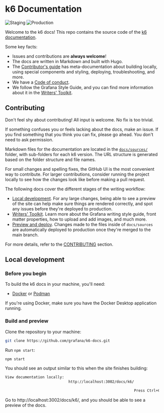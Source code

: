 # k6 Documentation

![Staging](https://github.com/grafana/k6-docs/workflows/Staging/badge.svg)
![Production](https://github.com/grafana/k6-docs/workflows/Production/badge.svg)

Welcome to the k6 docs!
This repo contains the source code of the [k6 documentation](https://grafana.com/docs/k6/).

Some key facts:

- Issues and contributions are **always welcome**!
- The docs are written in Markdown and built with Hugo.
- The [Contributor's guide](./CONTRIBUTING) has meta-documentation about building locally, using special components and styling, deploying, troubleshooting, and more.
- We have a [Code of conduct](https://github.com/grafana/k6-docs/blob/main/CODE_OF_CONDUCT.md).
- We follow the Grafana Style Guide, and you can find more information about it in the [Writers' Toolkit](https://grafana.com/docs/writers-toolkit/).

## Contributing

Don't feel shy about contributing! All input is welcome. No fix is too trivial.

If something confuses you or feels lacking about the docs, make an issue.
If you find something that you think you can fix, please go ahead. You don't need to ask permission.

Markdown files for the documentation are located in the [`docs/sources/`](docs/sources) folder, with sub-folders for each k6 version. The URL structure is generated based on the folder structure and file names.

For small changes and spelling fixes, the GitHub UI is the most convenient way to contribute.
For larger contributions, consider running the project locally to see how the changes look like before making a pull request.

The following docs cover the different stages of the writing workflow:

- [Local development](#local-development). For any large changes, being able to see a preview of the site can help make sure things are rendered correctly, and spot any issues before they're deployed to production.
- [Writers' Toolkit](https://grafana.com/docs/writers-toolkit/). Learn more about the Grafana writing style guide, front matter properties, how to upload and add images, and much more.
- [Preview and deploy](./CONTRIBUTING#deploy). Changes made to the files inside of `docs/sources` are automatically deployed to production once they're merged to the main branch.

For more details, refer to the [CONTRIBUTING](./CONTRIBUTING/README.md) section.

## Local development

### Before you begin

To build the k6 docs in your machine, you'll need:

- [Docker](https://docs.docker.com/engine/install/) or [Podman](https://podman.io/docs/installation)

If you're using Docker, make sure you have the Docker Desktop application running.

### Build and preview

Clone the repository to your machine:

```bash
git clone https://github.com/grafana/k6-docs.git
```

Run `npm start`:

```bash
npm start
```

You should see an output similar to this when the site finishes building:

```bash
View documentation locally:
                             http://localhost:3002/docs/k6/

                                                           Press Ctrl+C to stop the server
```

Go to http://localhost:3002/docs/k6/, and you should be able to see a preview of the docs.
